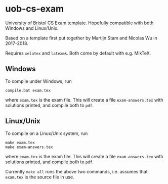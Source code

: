 # uob-cs-exam

University of Bristol CS Exam template. Hopefully compatible with both Windows and Linux/Unix.

Based on a template first put together by Martijn Stam and Nicolas Wu in 2017-2018.

Requires `xelatex` and `latexmk`. Both come by default with e.g. MikTeX.

## Windows

To compile under Windows, run
```
compile.bat exam.tex
````
where `exam.tex` is the exam file. This will create a file `exam-answers.tex` with solutions printed, and compile both to `pdf`.

## Linux/Unix

To compile on a Linux/Unix system, run
```
make exam.tex
make exam-answers.tex
```
where `exam.tex` is the exam file. This will create a file `exam-answers.tex` with solutions printed, and compile both to `pdf`.

Currently `make all` runs the above two commands, i.e. assumes that `exam.tex` is the source file in use.
